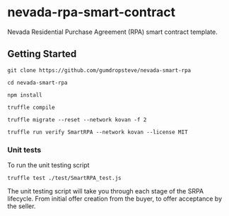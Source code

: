 # nevada-rpa-smart-contract
Nevada Residential Purchase Agreement (RPA) smart contract template.

## Getting Started
```
git clone https://github.com/gumdropsteve/nevada-smart-rpa

cd nevada-smart-rpa

npm install

truffle compile

truffle migrate --reset --network kovan -f 2

truffle run verify SmartRPA --network kovan --license MIT
```


### Unit tests

To run the unit testing script

```
truffle test ./test/SmartRPA_test.js
```

The unit testing script will take you through each stage of the SRPA lifecycle. From initial offer creation from the buyer, to offer acceptance by the seller.
